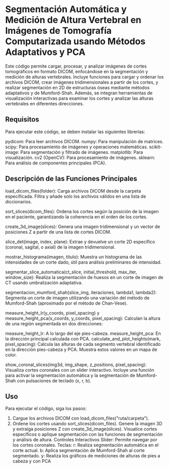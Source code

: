# Segmentación Automática y Medición de Altura Vertebral en Imágenes de Tomografía Computarizada usando Métodos Adaptativos y PCA
Este código permite cargar, procesar, y analizar imágenes de cortes tomográficos en formato DICOM, enfocándose en la segmentación y medición de alturas vertebrales. Incluye funciones para cargar y ordenar los archivos DICOM, crear imágenes tridimensionales a partir de los cortes, y realizar segmentación en 2D de estructuras óseas mediante métodos adaptativos y de Mumford-Shah. Además, se integran herramientas de visualización interactivas para examinar los cortes y analizar las alturas vertebrales en diferentes direcciones.

## Requisitos
Para ejecutar este código, se deben instalar las siguientes librerías:

pydicom: Para leer archivos DICOM.
numpy: Para manipulación de matrices.
scipy: Para procesamiento de imágenes y operaciones matemáticas.
scikit-image: Para segmentación y filtrado de imágenes.
matplotlib: Para visualización.
cv2 (OpenCV): Para procesamiento de imágenes.
sklearn: Para análisis de componentes principales (PCA).

## Descripción de las Funciones Principales
load_dicom_files(folder): Carga archivos DICOM desde la carpeta especificada. Filtra y añade solo los archivos válidos en una lista de diccionarios.

sort_slices(dicom_files): Ordena los cortes según la posición de la imagen en el paciente, garantizando la coherencia en el orden de los cortes.

create_3d_image(slices): Genera una imagen tridimensional y un vector de posiciones Z a partir de una lista de cortes DICOM.

slice_det(image, index, plane): Extrae y devuelve un corte 2D específico (coronal, sagital, o axial) de la imagen tridimensional.

mostrar_histograma(imagen, titulo): Muestra un histograma de las intensidades de un corte dado, útil para análisis preliminares de intensidad.

segmentar_slice_automatica(ct_slice, initial_threshold, max_iter, window_size): Realiza la segmentación de huesos en un corte de imagen de CT usando umbralización adaptativa.

segmentacion_mumford_shah(slice_img, iteraciones, lambda1, lambda2): Segmenta un corte de imagen utilizando una variación del método de Mumford-Shah (aproximado por el método de Chan-Vese).

measure_height_lr(y_coords, pixel_spacing) y measure_height_pca(x_coords, y_coords, pixel_spacing): Calculan la altura de una región segmentada en dos direcciones:

measure_height_lr: A lo largo del eje pies-cabeza.
measure_height_pca: En la dirección principal calculada con PCA.
calculate_and_plot_heights(mark, pixel_spacing): Calcula las alturas de cada segmento vertebral identificado en la dirección pies-cabeza y PCA. Muestra estos valores en un mapa de color.

show_coronal_slices(img3d, img_shape, z_positions, pixel_spacing): Visualiza cortes coronales con un slider interactivo. Incluye una función para activar la segmentación automática y la segmentación de Mumford-Shah con pulsaciones de teclado (x, r, b).

## Uso
Para ejecutar el código, siga los pasos:

1. Cargue los archivos DICOM con load_dicom_files("ruta/carpeta").
2. Ordene los cortes usando sort_slices(dicom_files).
Genere la imagen 3D y extraiga posiciones Z con create_3d_image(slices).
Visualice cortes específicos o aplique segmentación con las funciones de segmentación y análisis de altura.
Controles Interactivos
Slider: Permite navegar por los cortes coronales.
Teclas:
r: Realiza segmentación automática en el corte actual.
b: Aplica segmentación de Mumford-Shah al corte segmentado.
y: Realiza los gráficos de mediciones de alturas de pies a cabeza y con PCA
